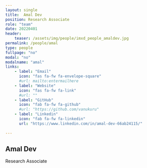 ```yaml
---
layout: single
title:  Amal Dev
position: Research Associate
role: "team"
date: 20220401
header:
    teaser: /assets/img/people/imxd_people_amaldev.jpg
permalink: /people/amal
type: people
fullpage: "no"
modal: "no"
modalname: "amal"
links:
    - label: "Email"
      icon: "fas fa-fw fa-envelope-square"
      #url: mailto:entermailhere
    - label: "Website"
      icon: "fas fa-fw fa-link"
      #url: ""
    - label: "GitHub"
      icon: "fab fa-fw fa-github"
      #url: "https://github.com/vanukuru"
    - label: "Linkedin"
      icon: "fab fa-fw fa-linkedin"
      url: "https://www.linkedin.com/in/amal-dev-66ab24115/"
      
---
```


## Amal Dev
Research Associate


